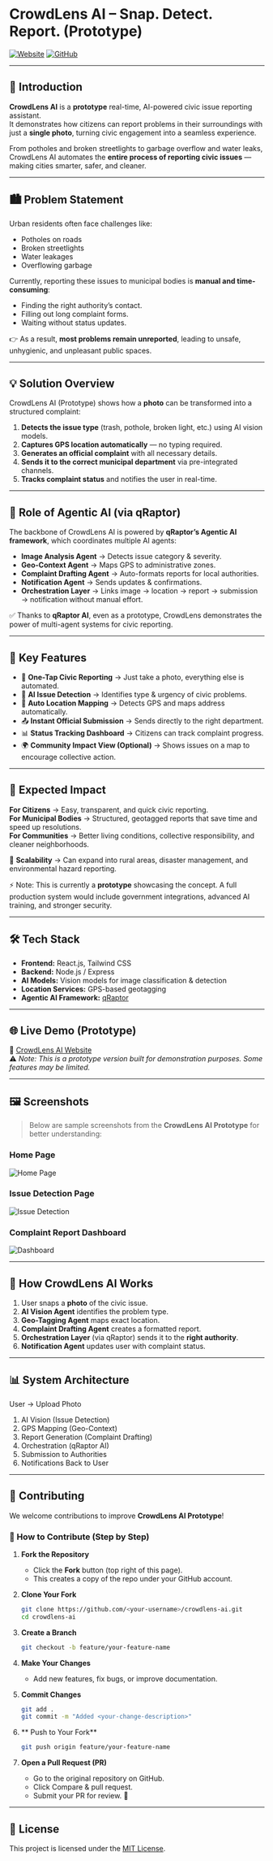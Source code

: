 # CrowdLens AI – Snap. Detect. Report. (Prototype)

[![Website](https://img.shields.io/badge/Website-Live-brightgreen)](https://crowdlens-ai.netlify.app/)
[![GitHub](https://img.shields.io/badge/GitHub-Repo-blue)](https://github.com/AlfishanShaikh/crowdlens-ai)

---

## 🚀 Introduction

**CrowdLens AI** is a **prototype** real-time, AI-powered civic issue reporting assistant.  
It demonstrates how citizens can report problems in their surroundings with just a **single photo**, turning civic engagement into a seamless experience.  

From potholes and broken streetlights to garbage overflow and water leaks, CrowdLens AI automates the **entire process of reporting civic issues** — making cities smarter, safer, and cleaner.

---

## 🏙 Problem Statement

Urban residents often face challenges like:

- Potholes on roads  
- Broken streetlights  
- Water leakages  
- Overflowing garbage  

Currently, reporting these issues to municipal bodies is **manual and time-consuming**:
- Finding the right authority’s contact.  
- Filling out long complaint forms.  
- Waiting without status updates.  

👉 As a result, **most problems remain unreported**, leading to unsafe, unhygienic, and unpleasant public spaces.

---

## 💡 Solution Overview

CrowdLens AI (Prototype) shows how a **photo** can be transformed into a structured complaint:

1. **Detects the issue type** (trash, pothole, broken light, etc.) using AI vision models.  
2. **Captures GPS location automatically** — no typing required.  
3. **Generates an official complaint** with all necessary details.  
4. **Sends it to the correct municipal department** via pre-integrated channels.  
5. **Tracks complaint status** and notifies the user in real-time.  

---

## 🤖 Role of Agentic AI (via qRaptor)

The backbone of CrowdLens AI is powered by **qRaptor’s Agentic AI framework**, which coordinates multiple AI agents:

- **Image Analysis Agent** → Detects issue category & severity.  
- **Geo-Context Agent** → Maps GPS to administrative zones.  
- **Complaint Drafting Agent** → Auto-formats reports for local authorities.  
- **Notification Agent** → Sends updates & confirmations.  
- **Orchestration Layer** → Links image → location → report → submission → notification without manual effort.  

✅ Thanks to **qRaptor AI**, even as a prototype, CrowdLens demonstrates the power of multi-agent systems for civic reporting.

---

## 🔑 Key Features

- 📸 **One-Tap Civic Reporting** → Just take a photo, everything else is automated.  
- 🧠 **AI Issue Detection** → Identifies type & urgency of civic problems.  
- 📍 **Auto Location Mapping** → Detects GPS and maps address automatically.  
- 📤 **Instant Official Submission** → Sends directly to the right department.  
- 📊 **Status Tracking Dashboard** → Citizens can track complaint progress.  
- 🌍 **Community Impact View (Optional)** → Shows issues on a map to encourage collective action.  

---

## 🎯 Expected Impact

**For Citizens** → Easy, transparent, and quick civic reporting.  
**For Municipal Bodies** → Structured, geotagged reports that save time and speed up resolutions.  
**For Communities** → Better living conditions, collective responsibility, and cleaner neighborhoods.  

🔮 **Scalability** → Can expand into rural areas, disaster management, and environmental hazard reporting.  

⚡ Note: This is currently a **prototype** showcasing the concept. A full production system would include government integrations, advanced AI training, and stronger security.

---

## 🛠 Tech Stack

- **Frontend:** React.js, Tailwind CSS  
- **Backend:** Node.js / Express  
- **AI Models:** Vision models for image classification & detection  
- **Location Services:** GPS-based geotagging  
- **Agentic AI Framework:** [qRaptor](https://qraptor.ai)  

---

## 🌐 Live Demo (Prototype)

🔗 [CrowdLens AI Website](https://crowdlens-ai.netlify.app/)  
⚠️ *Note: This is a prototype version built for demonstration purposes. Some features may be limited.*  

---

## 🖼 Screenshots

> Below are sample screenshots from the **CrowdLens AI Prototype** for better understanding:

### Home Page  
![Home Page](https://github.com/AlfishanShaikh/crowdlens-ai/blob/c9995ea37db3c51682217f66f9d467c4db155e27/public/home%20banner.png)  

### Issue Detection Page  
![Issue Detection](https://github.com/AlfishanShaikh/crowdlens-ai/blob/c9995ea37db3c51682217f66f9d467c4db155e27/public/Report%20Issue%20banner.png)  

### Complaint Report Dashboard  
![Dashboard](https://github.com/AlfishanShaikh/crowdlens-ai/blob/c9995ea37db3c51682217f66f9d467c4db155e27/public/View%20Reports%20banner.png)  


---

## 📌 How CrowdLens AI Works

1. User snaps a **photo** of the civic issue.  
2. **AI Vision Agent** identifies the problem type.  
3. **Geo-Tagging Agent** maps exact location.  
4. **Complaint Drafting Agent** creates a formatted report.  
5. **Orchestration Layer** (via qRaptor) sends it to the **right authority**.  
6. **Notification Agent** updates user with complaint status.  

---

## 📊 System Architecture

User → Upload Photo
1. AI Vision (Issue Detection)
2. GPS Mapping (Geo-Context)
3. Report Generation (Complaint Drafting)
4. Orchestration (qRaptor AI)
5. Submission to Authorities
6. Notifications Back to User

---

## 🤝 Contributing

We welcome contributions to improve **CrowdLens AI Prototype**!  

### 🔄 How to Contribute (Step by Step)

1. **Fork the Repository**  
   - Click the **Fork** button (top right of this page).  
   - This creates a copy of the repo under your GitHub account.  

2. **Clone Your Fork**  
   ```bash
   git clone https://github.com/<your-username>/crowdlens-ai.git
   cd crowdlens-ai
   ```

3. **Create a Branch**
   ```bash
   git checkout -b feature/your-feature-name
   ```

4. **Make Your Changes**
   - Add new features, fix bugs, or improve documentation.

5. **Commit Changes**
   ```bash
   git add .
   git commit -m "Added <your-change-description>"
   ```
6. ** Push to Your Fork**
   ```bash
   git push origin feature/your-feature-name
   ```

7. **Open a Pull Request (PR)**
   - Go to the original repository on GitHub.
   - Click Compare & pull request.
   - Submit your PR for review. 🎉
  
---

## 📝 License

This project is licensed under the [MIT License](LICENSE).




   



